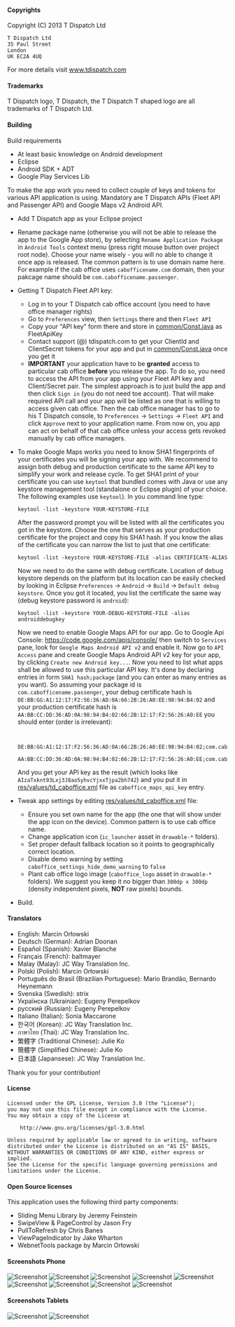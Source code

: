 #### Copyrights

Copyright (C) 2013 T Dispatch Ltd

    T Dispatch Ltd
    35 Paul Street
    London
    UK EC2A 4UQ

For more details visit www.tdispatch.com

#### Trademarks

T Dispatch logo, T Dispatch, the T Dispatch T shaped logo are all trademarks of T Dispatch Ltd.


#### Building

Build requirements
 - At least basic knowledge on Android development
 - Eclipse
 - Android SDK + ADT
 - Google Play Services Lib

To make the app work you need to collect couple of keys and tokens for various API application is using.
Mandatory are T Dispatch APIs (Fleet API and Passenger API) and Google Maps v2 Android API.

 - Add T Dispatch app as your Eclipse project
 - Rename package name (otherwise you will not be able to release the app to the Google App store), by selecting `Rename Application Package`
   in `Android Tools` context menu (press right mouse button over project root node). Choose your name wisely - you will no able to change
   it once app is released. The common pattern is to use domain name here. For example if the cab office uses `cabofficename.com` domain,
   then your pakcage name should be `com.cabofficename.passenger`.

 - Getting T Dispatch Fleet API key:
   - Log in to your T Dispatch cab office account (you need to have office manager rights)
   - Go to `Preferences` view, then `Settings` there and then `Fleet API`
   - Copy your "API key" form there and store in [common/Const.java](src/com/tdispatch/passenger/common/Const.java) as FleetApiKey
   - Contact support (@) tdispatch.com to get your ClientId and ClientSecret tokens for your app and put in
     [common/Const.java](src/com/tdispatch/passenger/common/Const.java) once you get it
   - **IMPORTANT** your application have to be **granted** access to particular cab office **before** you release the app. To do so,
     you need to access the API from your app using your Fleet API key and Client/Secret pair. The simplest approach is to just
     build the app and then click `Sign in` (you do not need toe account). That will make required API call and your app will be
     listed as one that is willing to access given cab office. Then the cab office manager has to go to his T Dispatch console,
     to `Preferences` ->  `Settings` -> `Fleet API` and click `Approve` next to your application name. From now on, you app can
     act on behalf of that cab office unless your access gets revoked manually by cab office managers.

 - To make Google Maps works you need to know SHA1 fingerprints of your certificates you will be signing your app with. We recommend
   to assign both debug and production certificate to the same API key to simplify your work and release cycle. To get SHA1 print
   of your certificate you can use `keytool` that bundled comes with Java or use any keystore management tool (standalone or Eclipse plugin)
   of your choice. The following examples use `keytool`). In you command line type:

      `keytool -list -keystore YOUR-KEYSTORE-FILE`

   After the password prompt you will be listed with all the certificates you got in the keystore. Choose the one that serves as your
   production certificate for the project and copy his SHA1 hash. If you know the alias of the certificate you can narrow the list
   to just that one certificate:

      `keytool -list -keystore YOUR-KEYSTORE-FILE -alias CERTIFICATE-ALIAS`

   Now we need to do the same with debug certificate. Location of debug keystore depends on the platform but its location can be
   easily checked by looking in Eclipse `Preferences` -> `Android` -> `Build` -> `Default debug keystore`. Once you got it located,
   you list the certificate the same way (debug keystore password is `android`):

      `keytool -list -keystore YOUR-DEBUG-KEYSTORE-FILE -alias androiddebugkey`

   Now we need to enable Google Maps API for our app. Go to Google Api Console: https://code.google.com/apis/console/
   then switch to `Services` pane, look for `Google Maps Android API v2` and enable it. Now go to `API Access` pane and create
   Google Maps Android API v2 key for your app, by clicking `Create new Android key...`. Now you need to list what apps shall
   be allowed to use this particular API key. It's done by declaring entries in form `SHA1 hash;package` (and you can enter
   as many entries as you want). So assuming your package id is `com.cabofficename.passenger`, your debug certificate hash is `DE:BB:GG:A1:12:17:F2:56:36:AD:0A:66:2B:26:A0:EE:98:94:B4:02`
   and your production certificate hash is `AA:BB:CC:DD:36:AD:0A:98:94:B4:02:66:2B:12:17:F2:56:26:A0:EE` you should enter (order is irrelevant):

    ```

      DE:BB:GG:A1:12:17:F2:56:36:AD:0A:66:2B:26:A0:EE:98:94:B4:02;com.cabofficename.passenger
      AA:BB:CC:DD:36:AD:0A:98:94:B4:02:66:2B:12:17:F2:56:26:A0:EE;com.cabofficename.passenger

    ```

   And you get your API key as the result (which looks like `AIzaTxknt93Lxj3J8ao5yhvcYjxxTjpa2bh742`) and you put it
   in [res/values/td_caboffice.xml](res/values/td_caboffice.xml) file as `caboffice_maps_api_key` entry.

 - Tweak app settings by editing [res/values/td_caboffice.xml](res/values/td_caboffice.xml) file:
    - Ensure you set own name for the app (the one that will show under the app icon on the device).
      Common pattern is to use cab office name.
    - Change application icon (`ic_launcher` asset in `drawable-*` folders).
    - Set proper default fallback location so it points to geographically correct location.
    - Disable demo warning by setting `caboffice_settings_hide_demo_warning` to `false`
    - Plant cab office logo image (`caboffice_logo` asset in `drawable-*` folders). We suggest you keep it no bigger than
      `300dp x 300dp` (density independent pixels, **NOT** raw pixels) bounds.

 - Build.



#### Translators

 - English: Marcin Orłowski
 - Deutsch (German): Adrian Doonan
 - Español (Spanish): Xavier Blanche
 - Français (French): baltmayer
 - Malay (Malay): JC Way Translation Inc.
 - Polski (Polish): Marcin Orłowski
 - Português do Brasil (Brazilian Portuguese): Mario Brandão, Bernardo Heynemann
 - Svenska (Swedish): strix
 - Українска (Ukrainian): Eugeny Perepelkov
 - русский (Russian): Eugeny Perepelkov
 - Italiano (Italian): Sonia Maccarone
 - 한국어 (Korean): JC Way Translation Inc.
 - ภาษาไทย (Thai): JC Way Translation Inc.
 - 繁體字 (Traditional Chinese): Julie Ko
 - 簡體字 (Simplified Chinese): Julie Ko
 - 日本語 (Japansese): JC Way Translation Inc.

Thank you for your contribution!


#### License

    Licensed under the GPL License, Version 3.0 (the "License");
    you may not use this file except in compliance with the License.
    You may obtain a copy of the License at

        http://www.gnu.org/licenses/gpl-3.0.html

    Unless required by applicable law or agreed to in writing, software
    distributed under the License is distributed on an "AS IS" BASIS,
    WITHOUT WARRANTIES OR CONDITIONS OF ANY KIND, either express or implied.
    See the License for the specific language governing permissions and
    limitations under the License.


#### Open Source licenses

This application uses the following third party components:

 - Sliding Menu Library by Jeremy Feinstein
 - SwipeView & PageControl by Jason Fry
 - PullToRefresh by Chris Banes
 - ViewPageIndicator by Jake Wharton
 - WebnetTools package by Marcin Orłowski


#### Screenshots Phone

 ![Screenshot](./screenshots/th/01.png)
 ![Screenshot](./screenshots/th/02.png)
 ![Screenshot](./screenshots/th/03.png)
 ![Screenshot](./screenshots/th/04.png)
 ![Screenshot](./screenshots/th/05.png)
 ![Screenshot](./screenshots/th/06.png)
 ![Screenshot](./screenshots/th/07.png)
 ![Screenshot](./screenshots/th/08.png)
 ![Screenshot](./screenshots/th/09.png)

#### Screenshots Tablets

 ![Screenshot](./screenshots/th/tablet_01.png)
 ![Screenshot](./screenshots/th/tablet_02.png)
